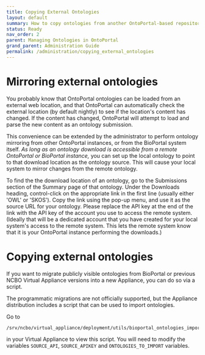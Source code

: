 ```yaml
---
title: Copying External Ontologies
layout: default
summary: How to copy ontologies from another OntoPortal-based repository to your repository
status: Ready
nav_order: 2
parent: Managing Ontologies in OntoPortal
grand_parent: Administration Guide
permalink: /administration/copying_external_ontologies
---
```


# Mirroring external ontologies

You probably know that OntoPortal ontologies can be loaded from an external web location,
and that OntoPortal can automatically check the external location (by default nightly) to see if the location's content has changed.
If the content has changed, OntoPortal will attempt to load and parse the new content as an ontology submission.

This convenience can be extended by the administrator to perform ontology mirroring from other OntoPortal instances,
or from the BioPortal system itself. 
_As long as an ontology download is accessible from a remote OntoPortal or BioPortal instance,_
you can set up the local ontology to point to that download location as the ontology source.
This will cause your local system to mirror changes from the remote ontology.

To find the the download location of an ontology, go to the Submissions section of the Summary page of that ontology.
Under the Downloads heading, control-click on the appropriate link in the first line (usually either 'OWL' or 'SKOS').
Copy the link using the pop-up menu, and use it as the source URL for your ontology. 
Please replace the API key at the end of the link with the API key of the account you use to access the remote system.
(Ideally that will be a dedicated account that you have created for your local system's access to the remote system.
This lets the remote system know that it is your OntoPortal instance performing the downloads.)

# Copying external ontologies

If you want to migrate publicly visible ontologies 
from BioPortal or previous NCBO Virtual Appliance versions into a new Appliance, 
you can do so via a script.

The programmatic migrations are not officially supported, but 
the Appliance distribution includes a script that can be used to import ontologies.

Go to
```
/srv/ncbo/virtual_appliance/deployment/utils/bioportal_ontologies_import.rb
```
in your Virtual Appliance to view this script. You will need to modify the variables `SOURCE_API`, `SOURCE_APIKEY` and `ONTOLOGIES_TO_IMPORT` variables.


